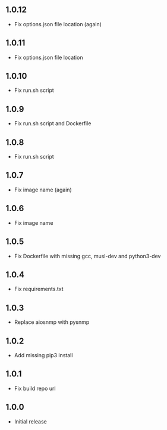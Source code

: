 <!-- https://developers.home-assistant.io/docs/add-ons/presentation#keeping-a-changelog -->

## 1.0.12

- Fix options.json file location (again)

## 1.0.11

- Fix options.json file location

## 1.0.10

- Fix run.sh script

## 1.0.9

- Fix run.sh script and Dockerfile

## 1.0.8

- Fix run.sh script

## 1.0.7

- Fix image name (again)

## 1.0.6

- Fix image name

## 1.0.5

- Fix Dockerfile with missing gcc, musl-dev and python3-dev

## 1.0.4

- Fix requirements.txt

## 1.0.3

- Replace aiosnmp with pysnmp

## 1.0.2

- Add missing pip3 install

## 1.0.1

- Fix build repo url

## 1.0.0

- Initial release
